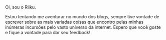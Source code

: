 Oi, sou o Riiku.

Estou tentando me aventurar no mundo dos blogs, sempre tive vontade de escrever sobre as mais variadas coisas que encontro pelas minhas inúmeras incursões pelo vasto universo da internet. Espero que você goste e fique a vontade para dar seu feedback!
